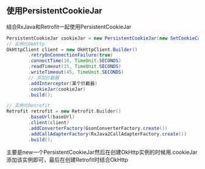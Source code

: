 ## 使用PersistentCookieJar

结合RxJava和Retrofit一起使用PersistentCookieJar

```java
PersistentCookieJar cookieJar = new PersistentCookieJar(new SetCookieCache(), SharedPrefsCookiePersistor(App.getContext());
// 实例化OkHttp
OkHttpClient client = new OkHttpClient.Builder()
		.retryOnConnectionFailure(true)
		.connectTime(10, TimeUnit.SECONDS)
		.readTimeout(15, TimeUnit.SECONDS)
		.writeTimeout(45, TimeUnit.SECONDS)
		// 添加拦截器
		.addInterceptor(某个拦截器)
		.cookieJar(cookieJar)
		.build();

// 实例化Retrofit
Retrofit retrofit = new Retrofit.Builder()
		.baseUrl(baseUrl)
		.client(client)
		.addConverterFactory(GsonConverterFactory.create())
		.addCallAdapterFactory(RxJava2CallAdapterFactory.create())
		.build();
```

主要是new一个PersistentCookieJar然后在创建OkHttp实例的时候用.cookieJar添加该实例即可，最后在创建Retrofit时结合OkHttp

